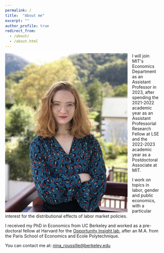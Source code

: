 ```yaml
---
permalink: /
title:  "About me"
excerpt: ""
author_profile: true
redirect_from: 
  - /about/
  - /about.html
---
```

<!-- <img src=https://github.com/ninaroussille/ninaroussille.github.io/tree/master/images/profile.jpg style="width:540px;height:740px;"> -->

<!--![github small](/images/profile.jpg) -->
<img src="/images/profile.jpg" alt="drawing" width="400" height="520" style="float: left; padding-right:15px"/>  I will join MIT's Economics Department as an Assistant Professor in 2023, after spending the 2021-2022 academic year as an Assistant Professorial Research Fellow at LSE and the 2022-2023 academic year as a Postdoctoral Associate at MIT. <br>

 I work on topics in labor, gender and public economics, with a particular interest for the distributional effects of labor market policies.  <br>

I received my PhD in Economics from UC Berkeley and worked as a pre-doctoral fellow at Harvard for the [Opportunity Insight lab](https://opportunityinsights.org/), after an M.A. from the Paris School of Economics and Ecole Polytechnique.
<br>


You can contact me at: [nina_roussille@berkeley.edu](mailto:nina_roussille@berkeley.edu)

